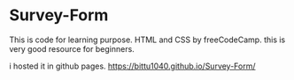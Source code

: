 # Survey-Form

This is code for learning purpose. HTML and CSS by freeCodeCamp. this is very good resource for beginners.

i hosted it in github pages.
https://bittu1040.github.io/Survey-Form/
